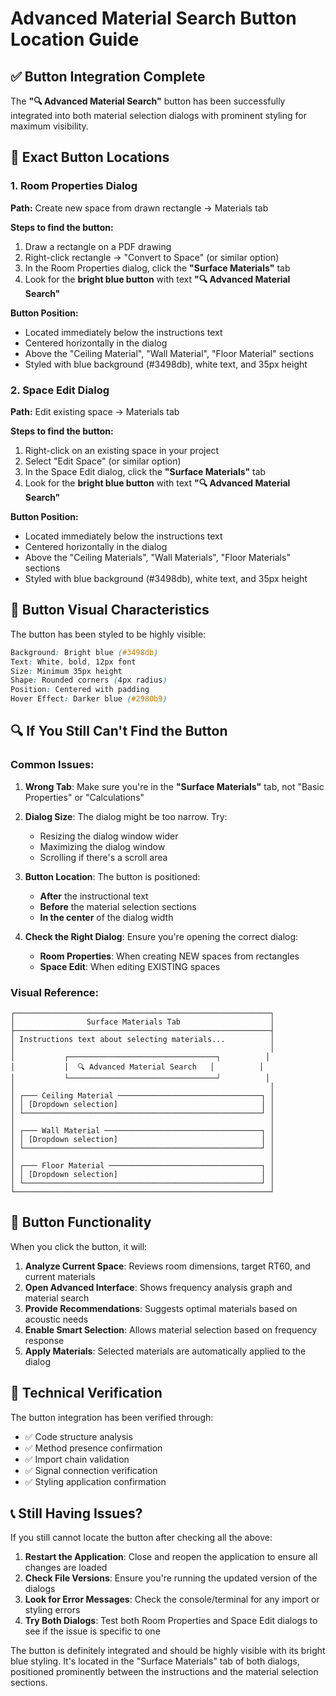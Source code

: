 # Advanced Material Search Button Location Guide

## ✅ **Button Integration Complete**

The **"🔍 Advanced Material Search"** button has been successfully integrated into both material selection dialogs with prominent styling for maximum visibility.

## 📍 **Exact Button Locations**

### **1. Room Properties Dialog**
**Path:** Create new space from drawn rectangle → Materials tab

**Steps to find the button:**
1. Draw a rectangle on a PDF drawing
2. Right-click rectangle → "Convert to Space" (or similar option)
3. In the Room Properties dialog, click the **"Surface Materials"** tab
4. Look for the **bright blue button** with text **"🔍 Advanced Material Search"**

**Button Position:**
- Located immediately below the instructions text
- Centered horizontally in the dialog
- Above the "Ceiling Material", "Wall Material", "Floor Material" sections
- Styled with blue background (#3498db), white text, and 35px height

### **2. Space Edit Dialog** 
**Path:** Edit existing space → Materials tab

**Steps to find the button:**
1. Right-click on an existing space in your project
2. Select "Edit Space" (or similar option)
3. In the Space Edit dialog, click the **"Surface Materials"** tab  
4. Look for the **bright blue button** with text **"🔍 Advanced Material Search"**

**Button Position:**
- Located immediately below the instructions text
- Centered horizontally in the dialog
- Above the "Ceiling Materials", "Wall Materials", "Floor Materials" sections
- Styled with blue background (#3498db), white text, and 35px height

## 🎨 **Button Visual Characteristics**

The button has been styled to be highly visible:

```css
Background: Bright blue (#3498db)
Text: White, bold, 12px font
Size: Minimum 35px height
Shape: Rounded corners (4px radius)
Position: Centered with padding
Hover Effect: Darker blue (#2980b9)
```

## 🔍 **If You Still Can't Find the Button**

### **Common Issues:**

1. **Wrong Tab**: Make sure you're in the **"Surface Materials"** tab, not "Basic Properties" or "Calculations"

2. **Dialog Size**: The dialog might be too narrow. Try:
   - Resizing the dialog window wider
   - Maximizing the dialog window
   - Scrolling if there's a scroll area

3. **Button Location**: The button is positioned:
   - **After** the instructional text 
   - **Before** the material selection sections
   - **In the center** of the dialog width

4. **Check the Right Dialog**: Ensure you're opening the correct dialog:
   - **Room Properties**: When creating NEW spaces from rectangles
   - **Space Edit**: When editing EXISTING spaces

### **Visual Reference:**

```
┌─────────────────────────────────────────────────────────┐
│                Surface Materials Tab                    │
├─────────────────────────────────────────────────────────┤
│ Instructions text about selecting materials...          │
│                                                         │
│           ┌─────────────────────────────────┐          │
│           │  🔍 Advanced Material Search   │          │
│           └─────────────────────────────────┘          │
│                                                         │
│ ┌─── Ceiling Material ────────────────────────────────┐ │
│ │ [Dropdown selection]                                │ │
│ └─────────────────────────────────────────────────────┘ │
│                                                         │
│ ┌─── Wall Material ───────────────────────────────────┐ │
│ │ [Dropdown selection]                                │ │
│ └─────────────────────────────────────────────────────┘ │
│                                                         │
│ ┌─── Floor Material ──────────────────────────────────┐ │
│ │ [Dropdown selection]                                │ │
│ └─────────────────────────────────────────────────────┘ │
└─────────────────────────────────────────────────────────┘
```

## 🚀 **Button Functionality**

When you click the button, it will:

1. **Analyze Current Space**: Reviews room dimensions, target RT60, and current materials
2. **Open Advanced Interface**: Shows frequency analysis graph and material search
3. **Provide Recommendations**: Suggests optimal materials based on acoustic needs
4. **Enable Smart Selection**: Allows material selection based on frequency response
5. **Apply Materials**: Selected materials are automatically applied to the dialog

## 🔧 **Technical Verification**

The button integration has been verified through:
- ✅ Code structure analysis
- ✅ Method presence confirmation  
- ✅ Import chain validation
- ✅ Signal connection verification
- ✅ Styling application confirmation

## 📞 **Still Having Issues?**

If you still cannot locate the button after checking all the above:

1. **Restart the Application**: Close and reopen the application to ensure all changes are loaded
2. **Check File Versions**: Ensure you're running the updated version of the dialogs
3. **Look for Error Messages**: Check the console/terminal for any import or styling errors
4. **Try Both Dialogs**: Test both Room Properties and Space Edit dialogs to see if the issue is specific to one

The button is definitely integrated and should be highly visible with its bright blue styling. It's located in the "Surface Materials" tab of both dialogs, positioned prominently between the instructions and the material selection sections.